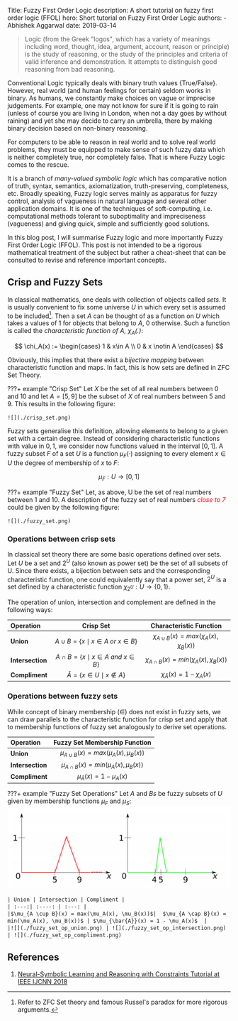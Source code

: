 Title: Fuzzy First Order Logic 
description: A short tutorial on fuzzy first order logic (FFOL) 
hero: Short tutorial on Fuzzy First Order Logic
authors:
    - Abhishek Aggarwal
date: 2019-03-14

>   Logic (from the Greek "logos", which has a variety of meanings including word, thought, idea, argument, account,
    reason or principle) is the study of reasoning, or the study of the principles and criteria of valid inference and
    demonstration. It attempts to distinguish good reasoning from bad reasoning.

Conventional Logic typically deals with binary truth values {True/False}. However, real world (and human feelings for
certain) seldom works in binary. As humans, we constantly make choices on vague or imprecise judgements. For example, one
may not know for sure if it is going to rain (unless of course you are living in London, when not a day goes by without
raining) and yet she may decide to carry an umbrella, there by making binary decision based on non-binary reasoning.

For computers to be able to reason in real world and to solve real world problems, they must be equipped to 
make sense of such fuzzy data which is neither completely true, nor completely false. That is where Fuzzy Logic comes 
to the rescue. 

It is a branch of _many-valued symbolic logic_ which has comparative notion of truth, syntax, semantics, axiomatization, truth-preserving,
completeness, etc. Broadly speaking, Fuzzy logic serves mainly as apparatus for fuzzy control, analysis of vagueness in
natural language and several other application domains. It is one of the techniques of soft-computing, i.e. computational methods tolerant to
suboptimality and impreciseness (vagueness) and giving quick, simple and sufficiently good solutions.


In this blog post, I will summarise Fuzzy logic and more importantly Fuzzy First Order Logic (FFOL). This post is not
intended to be a rigorous mathematical treatment of the subject but rather a cheat-sheet that can be consulted to 
revise and reference important concepts.


## Crisp and Fuzzy Sets
In classical mathematics, one deals with collection of objects called _sets_. It is usually convenient to fix some 
universe $U$ in which every set is assumed to be included[^1].
Then a set $A$ can be thought of as a function on $U$ which takes a values of $1$ for objects that belong to $A$, $0$ otherwise.
Such a function is called the _characteristic function of $A$,  $\chi_A(.)$_: 


$$
\chi_A(x) := \begin{cases} 
                1 & x\in A \\
                0 & x \notin A 
            \end{cases}
$$

Obviously, this implies that there exist a _bijective mapping_ between characteristic function and maps. In fact, this is how
sets are defined in ZFC Set Theory.

???+ example "Crisp Set"
    Let $X$ be the set of all real numbers between 0 and 10 and let $A = [5, 9]$
    be the subset of $X$ of real numbers between 5 and 9. This results in the
    following figure:
    
    ![](./crisp_set.png)
    
    
Fuzzy sets generalise this definition, allowing elements to belong to a
given set with a certain degree. Instead of considering characteristic functions with value in ${0, 1}$, we
consider now functions valued in the interval $[0, 1]$. A fuzzy subset $F$ of a set $U$ is a function $\mu_F(·)$
assigning to every element $x \in U$ the degree of membership of $x$ to $F$:

$$
\mu_F : U \rightarrow [0, 1]
$$


???+ example "Fuzzy Set"
    Let, as above, U be the set of real numbers between 1 and 10. A description of the fuzzy set of real numbers
    <span style="color:red"> _close to 7_ </span> could be given by the following figure:
    
    ![](./fuzzy_set.png)
    
### Operations between crisp sets
In classical set theory there are some basic operations defined over
sets. Let $U$ be a set and $2^U$ (also known as power set) be the set of all subsets of U. Since there exists, a 
bijection between sets and the corresponding characteristic function, one could equivalently say that a power set, $2^U$
is a set defined by a characteristic function $\chi_{2^U}: U \rightarrow \{0, 1\}$.

The operation of union, intersection and complement are defined in the following ways:

| Operation     | Crisp Set | Characteristic Function  |
| :---------    | :------: | :------: |
| **Union**         | $A \cup B = \{x \mid x \in A \ or\  x \in B\}$ | $\chi_{A \cup B}(x) = max(\chi_A(x), \chi_B(x))$ |
| **Intersection**  | $A \cap B = \{x \mid x \in A \ and\  x \in B\}$| $\chi_{A \cap B}(x) = min(\chi_A(x), \chi_B(x))$ |
| **Compliment**    | $\bar{A} = \{ x \in U \mid x \notin A \}$ | $\chi_{\bar{A}}(x) = 1 - \chi_A(x)$ |

### Operations between fuzzy sets
While concept of binary membership ($\in$) does not exist in fuzzy sets, we can draw parallels to the characteristic 
function for crisp set and apply that to membership functions of fuzzy set analogously to derive set operations.

| Operation     | Fuzzy Set Membership Function | 
| :---------    | :------: | 
| **Union**         | $\mu_{A \cup B}(x) = max(\mu_A(x), \mu_B(x))$ |
| **Intersection**  | $\mu_{A \cap B}(x) = min(\mu_A(x), \mu_B(x))$ |
| **Compliment**    |  $\mu_{\bar{A}}(x) = 1 - \mu_A(x)$ |

???+ example "Fuzzy Set Operations"
    Let $A$ and $Bs$ be fuzzy subsets of $U$ given by membership functions $\mu_F$ and $\mu_S$: 
    ![](./fuzzy_set_op_1.png)
    
    | Union | Intersection | Compliment | 
    | :---:| :----: | :---: |
    |$\mu_{A \cup B}(x) = max(\mu_A(x), \mu_B(x))$|  $\mu_{A \cap B}(x) = min(\mu_A(x), \mu_B(x))$ | $\mu_{\bar{A}}(x) = 1 - \mu_A(x)$  |
    |![](./fuzzy_set_op_union.png) | ![](./fuzzy_set_op_intersection.png) | ![](./fuzzy_set_op_compliment.png)

[^1]: Refer to ZFC Set theory and famous Russel's paradox for more rigorous arguments.


## References
1. [Neural-Symbolic Learning and Reasoning with Constraints
Tutorial at IEEE IJCNN 2018](https://drive.google.com/file/d/1OkCKtQV56OnjrRmAxwuA_59U-ZUr19S1/view)
